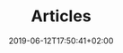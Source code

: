 ---
title: "Articles"
featured_image: "/img/mathew-schwartz-792855-unsplash.jpg"
featured_image_caption:: "Credit: Photo by Mathew Schwartz on Unsplash"
date: 2019-06-12T17:50:41+02:00
---